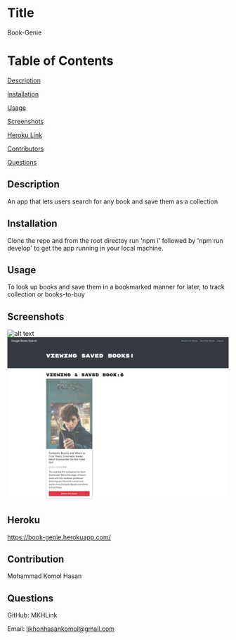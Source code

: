 


# Title
Book-Genie

# Table of Contents
[Description](#description)

[Installation](#instalation)

[Usage](#usage)

[Screenshots](#screenshots)

[Heroku Link](#heroku)

[Contributors](#contributors)

[Questions](#questions)

## Description
An app that lets users search for any book and save them as a collection

## Installation
Clone the repo and from the root directoy run 'npm i' followed by 'npm run develop' to get the app running in your local machine.

## Usage
To look up books and save them in a bookmarked manner for later, to track collection or books-to-buy

## Screenshots
![alt text](./assets/screenshots/screenshot.png)
![alt text](./assets/screenshots/screenshot1.png)

## Heroku 
https://book-genie.herokuapp.com/

## Contribution
Mohammad Komol Hasan

## Questions
GitHub: MKHLink

Email: likhonhasankomol@gmail.com
    